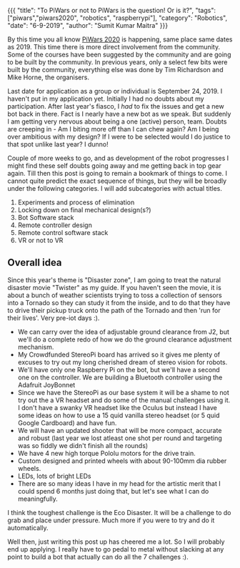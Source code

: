 {{{
  "title": "To PiWars or not to PiWars is the question! Or is it?",
  "tags": ["piwars","piwars2020", "robotics", "raspberrypi"],
  "category": "Robotics",
  "date": "6-9-2019",
  "author": "Sumit Kumar Maitra"
}}}

By this time you all know [PiWars 2020](https://piwars.org) is happening, same place same dates as 2019. This time there is more direct involvement from the community. Some of the courses have been suggested by the community and are going to be built by the community. In previous years, only a select few bits were built by the community, everything else was done by Tim Richardson and Mike Horne, the organisers.

Last date for application as a group or individual is September 24, 2019. I haven't put in my application yet. Initially I had no doubts about my participation. After last year's fiasco, I _had_ to fix the issues and get a new bot back in there. Fact is I nearly have a new bot as we speak. But suddenly I am getting very nervous about being a one (active) person, team. Doubts are creeping in - Am I biting more off than I can chew again? Am I being over ambitious with my design? If I were to be selected would I do justice to that spot unlike last year? I dunno!

Couple of more weeks to go, and as development of the robot progresses I might find these self doubts going away and me getting back in top gear again. Till then this post is going to remain a bookmark of things to come. I cannot quite predict the exact sequence of things, but they will be broadly under the following categories. I will add subcategories with actual titles.

1. Experiments and process of elimination
2. Locking down on final mechanical design(s?)
3. Bot Software stack
4. Remote controller design
5. Remote control software stack
6. VR or not to VR

## Overall idea
Since this year's theme is "Disaster zone", I am going to treat the natural disaster movie "Twister" as my guide. If you haven't seen the movie, it is about a bunch of weather scientists trying to toss a collection of sensors into a Tornado so they can study it from the inside, and to do that they have to drive their pickup truck onto the path of the Tornado and then 'run for their lives'. Very pre-iot days :).

- We can carry over the idea of adjustable ground clearance from J2, but we'll do a complete redo of how we do the ground clearance adjustment mechanism.
- My Crowdfunded StereoPi board has arrived so it gives me plenty of excuses to try out my long cherished dream of stereo vision for robots.
- We'll have only one Raspberry Pi on the bot, but we'll have a second one on the controller. We are building a Bluetooth controller using the Adafruit JoyBonnet
- Since we have the StereoPi as our base system it will be a shame to not try out the a VR headset and do some of the manual challenges using it. I don't have a swanky VR headset like the Oculus but instead I have some ideas on how to use a 15 quid vanilla stereo headset (or 5 quid Google Cardboard) and have fun.
- We will have an updated shooter that will be more compact, accurate and robust (last year we lost atleast one shot per round and targeting was so fiddly we didn't finish all the rounds)
- We have 4 new high torque Pololu motors for the drive train.
- Custom designed and printed wheels with about 90-100mm dia rubber wheels.
- LEDs, lots of bright LEDs
- There are so many ideas I have in my head for the artistic merit that I could spend 6 months just doing that, but let's see what I can do meaningfully.

I think the toughest challenge is the Eco Disaster. It will be a challenge to do grab and place under pressure. Much more if you were to try and do it automatically.

Well then, just writing this post up has cheered me a lot. So I will probably end up applying. I really have to go pedal to metal without slacking at any point to build a bot that actually can do all the 7 challenges :).

